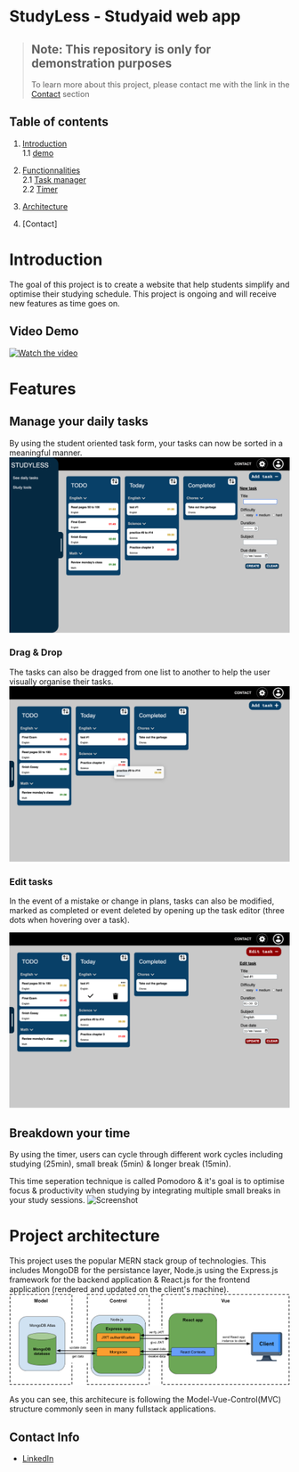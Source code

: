 # StudyLess - Studyaid web app

> ## Note: This repository is only for demonstration purposes 
> To learn more about this project, please contact me with the link in the [Contact](#contact-info) section

## Table of contents

1. [Introduction](#introduction)  
1.1 [demo](#video-demo)  

2. [Functionnalities](#features)  
2.1 [Task manager](#manage-your-daily-tasks)  
2.2 [Timer](#breakdown-your-time)

3. [Architecture](#project-architecture)

4. [Contact]

# Introduction

The goal of this project is to create a website that help students simplify and optimise their studying schedule. This project is ongoing and will receive new features as time goes on.

## Video Demo

[![Watch the video](images/Demo-thumbnail.png)](https://www.youtube.com/watch?v=UpgRUPS-Gks&ab_channel=S%C3%A9bastienRoy)

# Features

## Manage your daily tasks

By using the student oriented task form, your tasks can now be sorted in a meaningful manner.
![Screenshot](images/tasksScreen.png)

### Drag & Drop

The tasks can also be dragged from one list to another to help the user visually organise their tasks.
![Screenshot](./images/draggingTask.png)

### Edit tasks

In the event of a mistake or change in plans, tasks can also be modified, marked as completed or event deleted by opening up the task editor (three dots when hovering over a task).

![Screenshot](./images/EditTask.png)

## Breakdown your time

By using the timer, users can cycle through different work cycles including studying (25min), small break (5min) & longer break (15min). 

This time seperation technique is called Pomodoro & it's goal is to optimise focus & productivity when studying by integrating multiple small breaks in your study sessions.
![Screenshot](./images/timerScreen.png)

# Project architecture
This project uses the popular MERN stack group of technologies. This includes MongoDB for the persistance layer, Node.js using the Express.js framework for the backend application & React.js for the frontend application (rendered and updated on the client's machine).
![Screenshot](./images/ProjectArchitecture.png)

As you can see, this architecure is following the Model-Vue-Control(MVC) structure commonly seen in many fullstack applications.

## Contact Info
- [LinkedIn](https://www.linkedin.com/in/s%C3%A9bastien-roy-611245213/)
